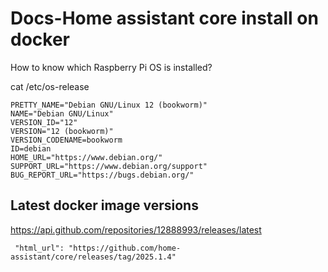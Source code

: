# Docs-Home assistant core install on docker

How to know which Raspberry Pi OS is installed?

cat /etc/os-release

~~~
PRETTY_NAME="Debian GNU/Linux 12 (bookworm)"
NAME="Debian GNU/Linux"
VERSION_ID="12"
VERSION="12 (bookworm)"
VERSION_CODENAME=bookworm
ID=debian
HOME_URL="https://www.debian.org/"
SUPPORT_URL="https://www.debian.org/support"
BUG_REPORT_URL="https://bugs.debian.org/"
~~~

## Latest docker image versions

https://api.github.com/repositories/12888993/releases/latest

~~~
 "html_url": "https://github.com/home-assistant/core/releases/tag/2025.1.4"
~~~